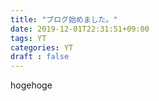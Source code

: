 ```yaml
---
title: "ブログ始めました。"
date: 2019-12-01T22:31:51+09:00
tags: YT
categories: YT
draft : false
---
```


hogehoge